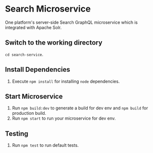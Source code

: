 Search Microservice
=================================================

One platform's server-side Search GraphQL microservice which is integrated with Apache Solr.

Switch to the working directory
------------

 `cd search-service`.

Install Dependencies
------------

  1. Execute `npm install` for installing `node` dependencies.

Start Microservice
------------

  1. Run `npm build:dev` to generate a build for dev env and `npm build` for production build.
  2. Run `npm start` to run your microservice for dev env.

Testing
------------

  1. Run `npm test` to run default tests.
